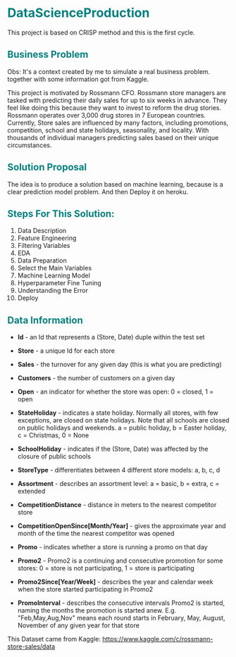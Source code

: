 # <font color='#008080'> **DataScienceProduction** </font>
This project is based on CRISP method and this is the first cycle.

## <font color='#008080'> Business Problem </font>

Obs: It's a context created by me to simulate a real business problem. together with some information got from Kaggle.

This project is motivated by Rossmann CFO. Rossmann store managers are tasked with predicting their daily sales for up to six weeks in advance. They feel like doing this because they want to invest to reform the drug stories. Rossmann operates over 3,000 drug stores in 7 European countries. Currently,  Store sales are influenced by many factors, including promotions, competition, school and state holidays, seasonality, and locality. With thousands of individual managers predicting sales based on their unique circumstances.

## <font color='#008080'> Solution Proposal </font>

The idea is to produce a solution based on machine learning, because is a clear prediction model problem. And then Deploy it on heroku.


## <font color='#008080'> Steps For This Solution: </font>

1. Data Description
2. Feature Engineering
3. Filtering Variables
4. EDA
5. Data Preparation
6. Select the Main Variables 
7. Machine Learning Model
8. Hyperparameter Fine Tuning
9. Understanding the Error
10. Deploy


## <font color='#008080'> Data Information </font>

- **Id** - an Id that represents a (Store, Date) duple within the test set

- **Store** - a unique Id for each store

- **Sales** - the turnover for any given day (this is what you are predicting)

- **Customers** - the number of customers on a given day

- **Open** - an indicator for whether the store was open: 0 = closed, 1 = open

- **StateHoliday** - indicates a state holiday. Normally all stores, with few exceptions, are closed on state holidays. Note that all schools are closed on public holidays and weekends. a = public holiday, b = Easter holiday, c = Christmas, 0 = None

- **SchoolHoliday** - indicates if the (Store, Date) was affected by the closure of public schools

- **StoreType** - differentiates between 4 different store models: a, b, c, d

- **Assortment** - describes an assortment level: a = basic, b = extra, c = extended

- **CompetitionDistance** - distance in meters to the nearest competitor store

- **CompetitionOpenSince[Month/Year]** - gives the approximate year and month of the time the nearest competitor was opened

- **Promo** - indicates whether a store is running a promo on that day

- **Promo2** - Promo2 is a continuing and consecutive promotion for some stores: 0 = store is not participating, 1 = store is participating

- **Promo2Since[Year/Week]** - describes the year and calendar week when the store started participating in Promo2

- **PromoInterval** - describes the consecutive intervals Promo2 is started, naming the months the promotion is started anew. E.g. "Feb,May,Aug,Nov" means each round starts in February, May, August, November of any given year for that store

This Dataset came from Kaggle: https://www.kaggle.com/c/rossmann-store-sales/data